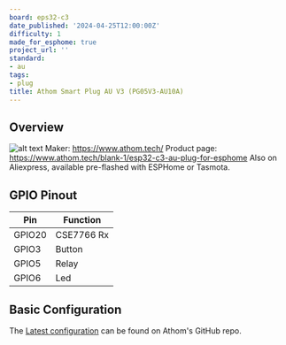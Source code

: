```yaml
---
board: eps32-c3
date_published: '2024-04-25T12:00:00Z'
difficulty: 1
made_for_esphome: true
project_url: ''
standard:
- au
tags:
- plug
title: Athom Smart Plug AU V3 (PG05V3-AU10A)
---
```


## Overview

![alt text](athom-plug-au-v3.webp "Athom Smart Plug AU V3 - PG05V3-AU10A")
Maker: https://www.athom.tech/
Product page: https://www.athom.tech/blank-1/esp32-c3-au-plug-for-esphome
Also on Aliexpress, available pre-flashed with ESPHome or Tasmota.

## GPIO Pinout

| Pin    | Function   |
| ------ | ---------- |
| GPIO20 | CSE7766 Rx |
| GPIO3  | Button     |
| GPIO5  | Relay      |
| GPIO6  | Led        |

## Basic Configuration

The [Latest configuration](https://github.com/athom-tech/esp32-configs/blob/main/athom-smart-plug.yaml)
can be found on Athom's GitHub repo.